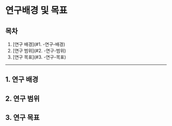 # 연구배경 및 목표

## 목차

1. [연구 배경](#1. -연구-배경)
2. [연구 범위](#2. -연구-범위)
3. [연구 목표](#3. -연구-목표)


---
## 1. 연구 배경


## 2. 연구 범위

## 3. 연구 목표

